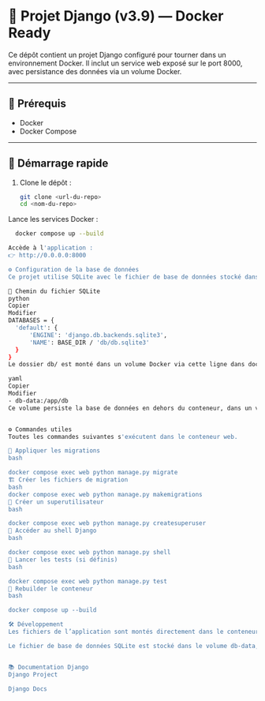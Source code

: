 # 🐍 Projet Django (v3.9) — Docker Ready

Ce dépôt contient un projet Django configuré pour tourner dans un environnement Docker. Il inclut un service web exposé sur le port 8000, avec persistance des données via un volume Docker.

---

## 🧱 Prérequis

- Docker
- Docker Compose

---

## 🚀 Démarrage rapide

1. Clone le dépôt :

   ```bash
   git clone <url-du-repo>
   cd <nom-du-repo>

Lance les services Docker :

  ```bash
    docker compose up --build

Accède à l'application :
👉 http://0.0.0.0:8000

⚙️ Configuration de la base de données
Ce projet utilise SQLite avec le fichier de base de données stocké dans un volume Docker (db-data), ce qui garantit la persistance même après l'arrêt du conteneur.

📂 Chemin du fichier SQLite
python
Copier
Modifier
DATABASES = {
    'default': {
        'ENGINE': 'django.db.backends.sqlite3',
        'NAME': BASE_DIR / 'db/db.sqlite3'
    }
}
Le dossier db/ est monté dans un volume Docker via cette ligne dans docker-compose.yml :

yaml
Copier
Modifier
- db-data:/app/db
Ce volume persiste la base de données en dehors du conteneur, dans un volume nommé db-data.


⚙️ Commandes utiles
Toutes les commandes suivantes s'exécutent dans le conteneur web.

🔁 Appliquer les migrations
bash

docker compose exec web python manage.py migrate
🏗️ Créer les fichiers de migration
bash
docker compose exec web python manage.py makemigrations
👤 Créer un superutilisateur
bash

docker compose exec web python manage.py createsuperuser
🐚 Accéder au shell Django
bash

docker compose exec web python manage.py shell
🧪 Lancer les tests (si définis)
bash

docker compose exec web python manage.py test
🔄 Rebuilder le conteneur
bash

docker compose up --build

🛠️ Développement
Les fichiers de l’application sont montés directement dans le conteneur (.:/app). Toute modification de code est donc prise en compte instantanément, sans besoin de reconstruire l’image.

Le fichier de base de données SQLite est stocké dans le volume db-data, ce qui permet de conserver les données même si le conteneur est supprimé ou reconstruit.


📚 Documentation Django
Django Project

Django Docs

